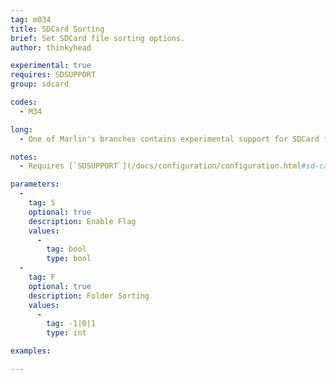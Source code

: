 ```yaml
---
tag: m034
title: SDCard Sorting
brief: Set SDCard file sorting options.
author: thinkyhead

experimental: true
requires: SDSUPPORT
group: sdcard

codes:
  - M34

long:
  - One of Marlin's branches contains experimental support for SDCard file sorting in the LCD menus. This feature uses free SRAM to create a sorting index for the first 256 files in each folder, and can optionally cache file listings for a more responsive UI. Buffering only occurs during file browsing. Otherwise the SRAM is freed.

notes:
  - Requires [`SDSUPPORT`](/docs/configuration/configuration.html#sd-card) and `SDCARD_SORT_ALPHA`

parameters:
  -
    tag: S
    optional: true
    description: Enable Flag
    values:
      -
        tag: bool
        type: bool
  -
    tag: F
    optional: true
    description: Folder Sorting
    values:
      -
        tag: -1|0|1
        type: int

examples:

---
```


